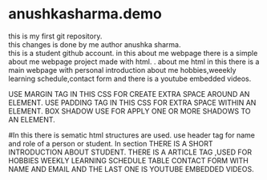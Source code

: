 # anushkasharma.demo
this is my first git repository.
<br>
this changes is done by me author anushka sharma.
<br>
this is a student github account.
in this about me webpage  there is a simple about me webpage project made with html.
. about me html in this there is a main webpage with personal introduction about me hobbies,weeekly learning schedule,contact form and there is a youtube embedded videos.

USE MARGIN TAG IN THIS CSS FOR CREATE EXTRA SPACE AROUND AN ELEMENT.
USE PADDING TAG IN THIS CSS FOR EXTRA SPACE WITHIN AN ELEMENT.
BOX SHADOW USE FOR APPLY ONE OR MORE SHADOWS TO AN ELEMENT.


#In this there is sematic html structures are used.
 use header tag for name and role of a person or student.
 In section THERE IS A SHORT INTRODUCTION ABOUT STUDENT.
 THERE IS A ARTICLE TAG ,USED FOR HOBBIES
 WEEKLY LEARNING SCHEDULE TABLE
 CONTACT FORM WITH NAME AND EMAIL 
 AND THE LAST ONE IS YOUTUBE EMBEDDED VIDEOS.

 
 
 
